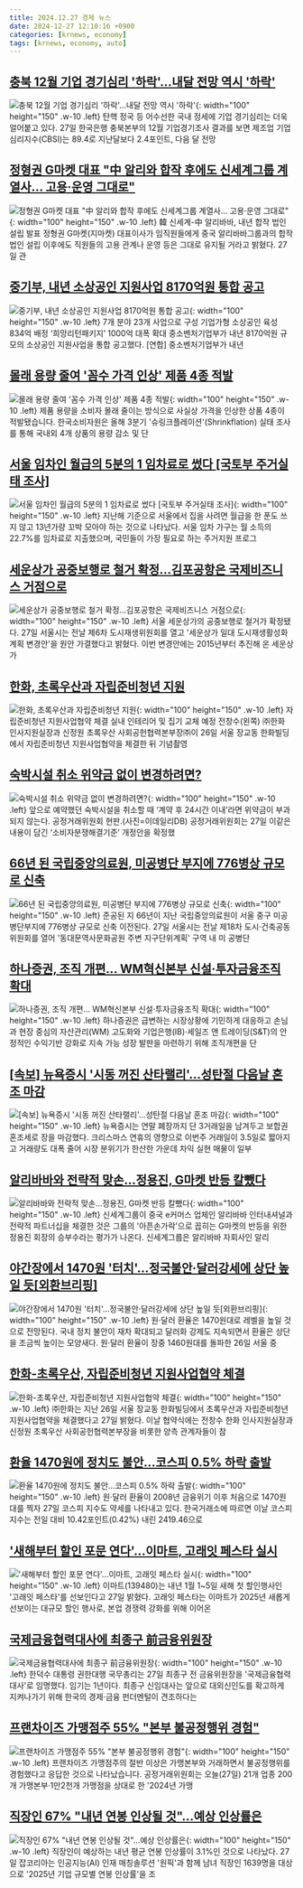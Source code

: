 ```yaml
---
title: 2024.12.27 경제 뉴스
date: 2024-12-27 12:10:16 +0900
categories: [krnews, economy]
tags: [krnews, economy, auto]
---
```

## [충북 12월 기업 경기심리 '하락'…내달 전망 역시 '하락'](https://n.news.naver.com/mnews/article/421/0007989668)

![충북 12월 기업 경기심리 '하락'…내달 전망 역시 '하락'](https://mimgnews.pstatic.net/image/origin/421/2024/12/27/7989668.jpg?type=nf220_150){: width="100" height="150" .w-10 .left}
탄핵 정국 등 어수선한 국내 정세에 기업 경기심리는 더욱 얼어붙고 있다. 27일 한국은행 충북본부의 12월 기업경기조사 결과를 보면 제조업 기업심리지수(CBSI)는 89.4로 지난달보다 2.4포인트, 다음 달 전망

## [정형권 G마켓 대표 "中 알리와 합작 후에도 신세계그룹 계열사… 고용·운영 그대로"](https://n.news.naver.com/mnews/article/366/0001042978)

![정형권 G마켓 대표 "中 알리와 합작 후에도 신세계그룹 계열사… 고용·운영 그대로"](https://mimgnews.pstatic.net/image/origin/366/2024/12/27/1042978.jpg?type=nf220_150){: width="100" height="150" .w-10 .left}
韓 신세계-中 알리바바, 내년 합작 법인 설립 발표 정형권 G마켓(지마켓) 대표이사가 임직원들에게 중국 알리바바그룹과의 합작법인 설립 이후에도 직원들의 고용 관계나 운영 등은 그대로 유지될 거라고 밝혔다. 27일 관

## [중기부, 내년 소상공인 지원사업 8170억원 통합 공고](https://n.news.naver.com/mnews/article/016/0002407951)

![중기부, 내년 소상공인 지원사업 8170억원 통합 공고](https://mimgnews.pstatic.net/image/origin/016/2024/12/27/2407951.jpg?type=nf220_150){: width="100" height="150" .w-10 .left}
7개 분야 23개 사업으로 구성 기업가형 소상공인 육성 834억 배정 ‘희망리턴패키지’ 1000억 대폭 확대 중소벤처기업부가 내년 8170억원 규모의 소상공인 지원사업을 통합 공고했다. [연합] 중소벤처기업부가 내년

## [몰래 용량 줄여 '꼼수 가격 인상' 제품 4종 적발](https://n.news.naver.com/mnews/article/660/0000076001)

![몰래 용량 줄여 '꼼수 가격 인상' 제품 4종 적발](https://mimgnews.pstatic.net/image/origin/660/2024/12/27/76001.jpg?type=nf220_150){: width="100" height="150" .w-10 .left}
제품 용량을 소비자 몰래 줄이는 방식으로 사실상 가격을 인상한 상품 4종이 적발됐습니다. 한국소비자원은 올해 3분기 '슈링크플레이션'(Shrinkflation) 실태 조사를 통해 국내외 4개 상품의 용량 감소 및 단

## [서울 임차인 월급의 5분의 1 임차료로 썼다 [국토부 주거실태 조사]](https://n.news.naver.com/mnews/article/015/0005075096)

![서울 임차인 월급의 5분의 1 임차료로 썼다 [국토부 주거실태 조사]](https://mimgnews.pstatic.net/image/origin/015/2024/12/27/5075096.jpg?type=nf220_150){: width="100" height="150" .w-10 .left}
지난해 기준으로 서울에서 집을 사려면 월급을 한 푼도 쓰지 않고 13년가량 꼬박 모아야 하는 것으로 나타났다. 서울 임차 가구는 월 소득의 22.7%를 임차료로 지출했으며, 국민들이 가장 필요로 하는 주거지원 프로그

## [세운상가 공중보행로 철거 확정...김포공항은 국제비즈니스 거점으로](https://n.news.naver.com/mnews/article/014/0005287957)

![세운상가 공중보행로 철거 확정...김포공항은 국제비즈니스 거점으로](https://mimgnews.pstatic.net/image/origin/014/2024/12/27/5287957.jpg?type=nf220_150){: width="100" height="150" .w-10 .left}
서울 세운상가의 공중보행로 철거가 확정됐다. 27일 서울시는 전날 제6차 도시재생위원회를 열고 '세운상가 일대 도시재생활성화계획 변경안'을 원안 가결했다고 밝혔다. 이번 변경안에는 2015년부터 추진해 온 세운상가

## [한화, 초록우산과 자립준비청년 지원](https://n.news.naver.com/mnews/article/016/0002408256)

![한화, 초록우산과 자립준비청년 지원](https://mimgnews.pstatic.net/image/origin/016/2024/12/27/2408256.jpg?type=nf220_150){: width="100" height="150" .w-10 .left}
자립준비청년 지원사업협약 체결 실내 인테리어 및 집기 교체 예정 전창수(왼쪽) ㈜한화 인사지원실장과 신정원 초록우산 사회공헌협력본부장㈜이 26일 서울 장교동 한화빌딩에서 자립준비청년 지원사업협약을 체결한 뒤 기념촬영

## [숙박시설 취소 위약금 없이 변경하려면?](https://n.news.naver.com/mnews/article/018/0005914106)

![숙박시설 취소 위약금 없이 변경하려면?](https://mimgnews.pstatic.net/image/origin/018/2024/12/27/5914106.jpg?type=nf220_150){: width="100" height="150" .w-10 .left}
앞으로 예약했던 숙박시설을 취소할 때 ‘계약 후 24시간 이내’라면 위약금이 부과되지 않는다. 공정거래위원회 현판.(사진=이데일리DB) 공정거래위원회는 27일 이같은 내용이 담긴 ‘소비자분쟁해결기준’ 개정안을 확정했

## [66년 된 국립중앙의료원, 미공병단 부지에 776병상 규모로 신축](https://n.news.naver.com/mnews/article/011/0004432804)

![66년 된 국립중앙의료원, 미공병단 부지에 776병상 규모로 신축](https://mimgnews.pstatic.net/image/origin/011/2024/12/27/4432804.jpg?type=nf220_150){: width="100" height="150" .w-10 .left}
준공된 지 66년이 지난 국립중앙의료원이 서울 중구 미공병단부지에 776병상 규모로 신축 이전된다. 27일 서울시는 전날 제18차 도시·건축공동위원회를 열어 '동대문역사문화공원 주변 지구단위계획' 구역 내 미 공병단

## [하나증권, 조직 개편… WM혁신본부 신설·투자금융조직 확대](https://n.news.naver.com/mnews/article/366/0001042996)

![하나증권, 조직 개편… WM혁신본부 신설·투자금융조직 확대](https://mimgnews.pstatic.net/image/origin/366/2024/12/27/1042996.jpg?type=nf220_150){: width="100" height="150" .w-10 .left}
하나증권은 급변하는 시장상황에 기민하게 대응하고 손님과 현장 중심의 자산관리(WM) 고도화와 기업은행(IB)·세일즈 앤 트레이딩(S&T)의 안정적인 수익기반 강화로 지속 가능 성장 발판을 마련하기 위해 조직개편을 단

## [[속보] 뉴욕증시 '시동 꺼진 산타랠리'…성탄절 다음날 혼조 마감](https://n.news.naver.com/mnews/article/011/0004432679)

![[속보] 뉴욕증시 '시동 꺼진 산타랠리'…성탄절 다음날 혼조 마감](https://mimgnews.pstatic.net/image/origin/011/2024/12/27/4432679.jpg?type=nf220_150){: width="100" height="150" .w-10 .left}
뉴욕증시는 연말 폐장까지 단 3거래일을 남겨두고 보합권 혼조세로 장을 마감했다. 크리스마스 연휴의 영향으로 이번주 거래일이 3.5일로 짧아지고 거래량도 대폭 줄어 시장 분위기가 한산한 가운데 차익 실현 매물이 일부

## [알리바바와 전략적 맞손…정용진, G마켓 반등 칼뺐다](https://n.news.naver.com/mnews/article/277/0005523860)

![알리바바와 전략적 맞손…정용진, G마켓 반등 칼뺐다](https://mimgnews.pstatic.net/image/origin/277/2024/12/26/5523860.jpg?type=nf220_150){: width="100" height="150" .w-10 .left}
신세계그룹이 중국 e커머스 업체인 알리바바 인터내셔널과 전략적 파트너십을 체결한 것은 그룹의 '아픈손가락'으로 꼽히는 G마켓의 반등을 위한 정용진 회장의 승부수라는 평가가 나온다. 신세계그룹은 알리바바 자회사인 알리

## [야간장에서 1470원 '터치'…정국불안·달러강세에 상단 높일 듯[외환브리핑]](https://n.news.naver.com/mnews/article/018/0005913989)

![야간장에서 1470원 '터치'…정국불안·달러강세에 상단 높일 듯[외환브리핑]](https://mimgnews.pstatic.net/image/origin/018/2024/12/27/5913989.jpg?type=nf220_150){: width="100" height="150" .w-10 .left}
원·달러 환율은 1470원대로 레벨을 높일 것으로 전망된다. 국내 정치 불안이 재차 확대되고 달러화 강제도 지속되면서 환율은 상단을 조금씩 높이는 모양새다. 원·달러 환율이 장중 1460원대를 돌파한 26일 서울 중

## [한화-초록우산, 자립준비청년 지원사업협약 체결](https://n.news.naver.com/mnews/article/119/0002908315)

![한화-초록우산, 자립준비청년 지원사업협약 체결](https://mimgnews.pstatic.net/image/origin/119/2024/12/27/2908315.jpg?type=nf220_150){: width="100" height="150" .w-10 .left}
㈜한화는 지난 26일 서울 장교동 한화빌딩에서 초록우산과 자립준비청년 지원사업협약을 체결했다고 27일 밝혔다. 이날 협약식에는 전창수 한화 인사지원실장과 신정원 초록우산 사회공헌협력본부장을 비롯한 양측 관계자들이 참

## [환율 1470원에 정치도 불안…코스피 0.5% 하락 출발](https://n.news.naver.com/mnews/article/029/0002925573)

![환율 1470원에 정치도 불안…코스피 0.5% 하락 출발](https://mimgnews.pstatic.net/image/origin/029/2024/12/27/2925573.jpg?type=nf220_150){: width="100" height="150" .w-10 .left}
원·달러 환율이 2008년 금융위기 이후 처음으로 1470원대를 찍자 27일 코스피 지수도 약세를 나타내고 있다. 한국거래소에 따르면 이날 코스피 지수는 전일 대비 10.42포인트(0.42%) 내린 2419.46으로

## ['새해부터 할인 포문 연다'…이마트, 고래잇 페스타 실시](https://n.news.naver.com/mnews/article/421/0007989163)

!['새해부터 할인 포문 연다'…이마트, 고래잇 페스타 실시](https://mimgnews.pstatic.net/image/origin/421/2024/12/27/7989163.jpg?type=nf220_150){: width="100" height="150" .w-10 .left}
이마트(139480)는 내년 1월 1~5일 새해 첫 할인행사인 '고래잇 페스타'를 선보인다고 27일 밝혔다. 고래잇 페스타는 이마트가 2025년 새롭게 선보이는 대규모 할인 행사로, 본업 경쟁력 강화를 위해 이어온

## [국제금융협력대사에 최종구 前금융위원장](https://n.news.naver.com/mnews/article/001/0015127565)

![국제금융협력대사에 최종구 前금융위원장](https://mimgnews.pstatic.net/image/origin/001/2024/12/27/15127565.jpg?type=nf220_150){: width="100" height="150" .w-10 .left}
한덕수 대통령 권한대행 국무총리는 27일 최종구 전 금융위원장을 '국제금융협력대사'로 임명했다. 임기는 1년이다. 최종구 신임대사는 앞으로 대외신인도를 확고하게 지켜나가기 위해 한국의 경제·금융 펀더멘털이 견조하다는

## [프랜차이즈 가맹점주 55% "본부 불공정행위 경험"](https://n.news.naver.com/mnews/article/374/0000417656)

![프랜차이즈 가맹점주 55% "본부 불공정행위 경험"](https://mimgnews.pstatic.net/image/origin/374/2024/12/27/417656.jpg?type=nf220_150){: width="100" height="150" .w-10 .left}
프랜차이즈 가맹점주의 절반 이상은 가맹본부와 거래하면서 불공정행위를 경험했다고 응답한 것으로 나타났습니다. 공정거래위원회는 오늘(27일) 21개 업종 200개 가맹본부·1만2천개 가맹점을 상대로 한 '2024년 가맹

## [직장인 67% "내년 연봉 인상될 것"...예상 인상률은](https://n.news.naver.com/mnews/article/014/0005287912)

![직장인 67% "내년 연봉 인상될 것"...예상 인상률은](https://mimgnews.pstatic.net/image/origin/014/2024/12/27/5287912.jpg?type=nf220_150){: width="100" height="150" .w-10 .left}
직장인이 예상하는 내년 평균 연봉 인상률이 3.1%인 것으로 나타났다. 27일 잡코리아는 인공지능(AI) 인재 매칭솔루션 '원픽'과 함께 남녀 직장인 1639명을 대상으로 '2025년 기업 규모별 연봉 인상률'을 조

